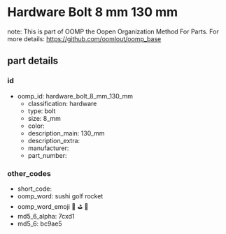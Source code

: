 # Hardware Bolt 8 mm 130 mm  

note: This is part of OOMP the Oopen Organization Method For Parts. For more details: https://github.com/oomlout/oomp_base

##  part details





### id
* oomp_id: hardware_bolt_8_mm_130_mm
  * classification: hardware
  * type: bolt
  * size: 8_mm
  * color: 
  * description_main: 130_mm
  * description_extra: 
  * manufacturer: 
  * part_number: 

### other_codes
* short_code: 
* oomp_word: sushi golf rocket
* oomp_word_emoji :sushi: :golf: :rocket:
* md5_6_alpha: 7cxd1
* md5_6: bc9ae5